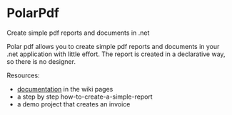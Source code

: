 # PolarPdf
Create simple pdf reports and documents in .net

Polar pdf allows you to create simple pdf reports and documents in your .net application with little effort.
The report is created in a declarative way, so there is no designer. 

Resources:
- [documentation](/PascalDeclercq1964/PolarPdf/wiki/Documentation) in the wiki pages 
- a step by step how-to-create-a-simple-report
- a demo project that creates an invoice
